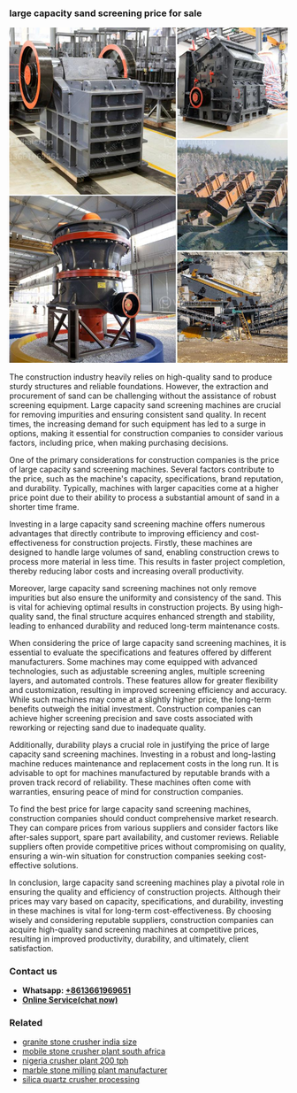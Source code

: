 <h3>large capacity sand screening price for sale</h3><img src='1708587001.jpg' alt=''><p>The construction industry heavily relies on high-quality sand to produce sturdy structures and reliable foundations. However, the extraction and procurement of sand can be challenging without the assistance of robust screening equipment. Large capacity sand screening machines are crucial for removing impurities and ensuring consistent sand quality. In recent times, the increasing demand for such equipment has led to a surge in options, making it essential for construction companies to consider various factors, including price, when making purchasing decisions.</p><p>One of the primary considerations for construction companies is the price of large capacity sand screening machines. Several factors contribute to the price, such as the machine's capacity, specifications, brand reputation, and durability. Typically, machines with larger capacities come at a higher price point due to their ability to process a substantial amount of sand in a shorter time frame.</p><p>Investing in a large capacity sand screening machine offers numerous advantages that directly contribute to improving efficiency and cost-effectiveness for construction projects. Firstly, these machines are designed to handle large volumes of sand, enabling construction crews to process more material in less time. This results in faster project completion, thereby reducing labor costs and increasing overall productivity.</p><p>Moreover, large capacity sand screening machines not only remove impurities but also ensure the uniformity and consistency of the sand. This is vital for achieving optimal results in construction projects. By using high-quality sand, the final structure acquires enhanced strength and stability, leading to enhanced durability and reduced long-term maintenance costs.</p><p>When considering the price of large capacity sand screening machines, it is essential to evaluate the specifications and features offered by different manufacturers. Some machines may come equipped with advanced technologies, such as adjustable screening angles, multiple screening layers, and automated controls. These features allow for greater flexibility and customization, resulting in improved screening efficiency and accuracy. While such machines may come at a slightly higher price, the long-term benefits outweigh the initial investment. Construction companies can achieve higher screening precision and save costs associated with reworking or rejecting sand due to inadequate quality.</p><p>Additionally, durability plays a crucial role in justifying the price of large capacity sand screening machines. Investing in a robust and long-lasting machine reduces maintenance and replacement costs in the long run. It is advisable to opt for machines manufactured by reputable brands with a proven track record of reliability. These machines often come with warranties, ensuring peace of mind for construction companies.</p><p>To find the best price for large capacity sand screening machines, construction companies should conduct comprehensive market research. They can compare prices from various suppliers and consider factors like after-sales support, spare part availability, and customer reviews. Reliable suppliers often provide competitive prices without compromising on quality, ensuring a win-win situation for construction companies seeking cost-effective solutions.</p><p>In conclusion, large capacity sand screening machines play a pivotal role in ensuring the quality and efficiency of construction projects. Although their prices may vary based on capacity, specifications, and durability, investing in these machines is vital for long-term cost-effectiveness. By choosing wisely and considering reputable suppliers, construction companies can acquire high-quality sand screening machines at competitive prices, resulting in improved productivity, durability, and ultimately, client satisfaction.</p><h3>Contact us</h3><ul><li><strong>Whatsapp:&nbsp;<a href="https://wa.me/8613661969651">+8613661969651</a></strong></li><li><a href="https://swt.shibang-china.com/?git&amp;zhl&amp;large capacity sand screening price for sale"><strong>Online Service(chat now)</strong></a></li></ul><h3>Related</h3><ul><li><a href='granite stone crusher india size.md'>granite stone crusher india size</a></li><li><a href='mobile stone crusher plant south africa.md'>mobile stone crusher plant south africa</a></li><li><a href='nigeria crusher plant 200 tph.md'>nigeria crusher plant 200 tph</a></li><li><a href='marble stone milling plant manufacturer.md'>marble stone milling plant manufacturer</a></li><li><a href='silica quartz crusher processing.md'>silica quartz crusher processing</a></li></ul>